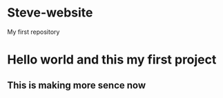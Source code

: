 # Steve-website
My first repository
<html>
<head>
</head>
<body>
<h1>Hello world and this my first project</h1>
<h2>This is making more sence now</h2>
</body>
</html>
